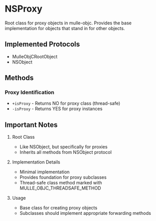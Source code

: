 # NSProxy

Root class for proxy objects in mulle-objc. Provides the base implementation for objects that stand in for other objects.

## Implemented Protocols
- MulleObjCRootObject
- NSObject

## Methods

### Proxy Identification
- `+isProxy` - Returns NO for proxy class (thread-safe)
- `-isProxy` - Returns YES for proxy instances

## Important Notes

1. Root Class
   - Like NSObject, but specifically for proxies
   - Inherits all methods from NSObject protocol

2. Implementation Details
   - Minimal implementation
   - Provides foundation for proxy subclasses
   - Thread-safe class method marked with MULLE_OBJC_THREADSAFE_METHOD

3. Usage
   - Base class for creating proxy objects
   - Subclasses should implement appropriate forwarding methods
